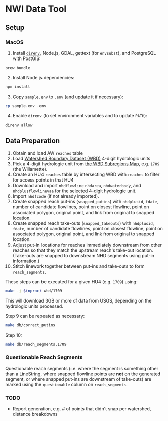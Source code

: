 # NWI Data Tool

## Setup

### MacOS

1. Install [`direnv`](https://direnv.net/), Node.js, GDAL, gettext (for
`envsubst`), and PostgreSQL with PostGIS:

```bash
brew bundle
```

2. Install Node.js dependencies:

```bash
npm install
```

3. Copy `sample.env` to `.env` (and update it if necessary):

```bash
cp sample.env .env
```

4. Enable `direnv` (to set environment variables and to update `PATH`):

```bash
direnv allow
```

## Data Preparation

 1. Obtain and load AW `reaches` table
 2. Load [Watershed Boundary Dataset
    (WBD)](https://www.usgs.gov/core-science-systems/ngp/national-hydrography/watershed-boundary-dataset)
    4-digit hydrologic units
 3. Pick a 4-digit hydrologic unit from [the WBD Subregions Map](https://www.usgs.gov/media/images/watershed-boundary-dataset-subregions-map), e.g. `1709` (the Willamette).
 4. Create an HU4 `reaches` table by intersecting WBD with `reaches` to filter
    for access points in that HU4
 5. Download and import `nhdflowline` `nhdarea`, `nhdwaterbody`, and
    `nhdplusflowlinevaa` for the selected 4-digit hydrologic unit.
 6. Import `nhdfcode` (if not already imported).
 7. Create snapped reach put-ins (`snapped_putins`) with `nhdplusid`, `fdate`,
    number of candidate flowlines, point on closest flowline, point on
    associated polygon, original point, and link from original to snapped
    location.
 8. Create snapped reach take-outs (`snapped_takeouts`) with `nhdplusid`,
    `fdate`, number of candidate flowlines, point on closest flowline, point
    on associated polygon, original point, and link from original to snapped
    location.
 9. Adjust put-in locations for reaches immediately downstream from other
    reaches so that they match the upstream reach's take-out location.
    (Take-outs are snapped to downstream NHD segments using put-in
    information.)
10. Stitch linework together between put-ins and take-outs to form
    `reach_segments`.

These steps can be executed for a given HU4 (e.g. `1709`) using:

```bash
make -j $(nproc) wbd/1709
```

This will download 3GB or more of data from USGS, depending on the hydrologic
units processed.

Step 9 can be repeated as necessary:

```bash
make db/correct_putins
```

Step 10:

```bash
make db/reach_segments.1709
```

### Questionable Reach Segments

Questionable reach segments (i.e. where the segment is something other than a
LineString, where snapped flowline points are **not** on the generated
segment, or where snapped put-ins are downstream of take-outs) are marked
using the `questionable` column on `reach_segments`.

### TODO

* Report generation, e.g. # of points that didn't snap per watershed, distance
  breakdowns
